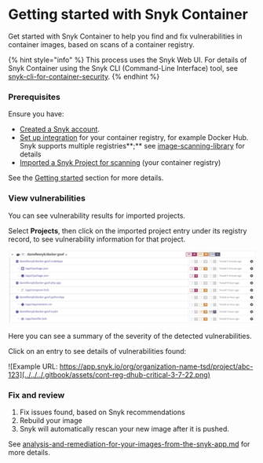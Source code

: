 # Getting started with Snyk Container

Get started with Snyk Container to help you find and fix vulnerabilities in container images, based on scans of a container registry.

{% hint style="info" %}
This process uses the Snyk Web UI. For details of Snyk Container using the Snyk CLI (Command-Line Interface) tool, see [snyk-cli-for-container-security](../snyk-cli-for-container-security/ "mention").
{% endhint %}

### **Prerequisites**

Ensure you have:

* [Created a Snyk account](../../../getting-started/create-a-snyk-account.md).
* [Set up integration](../../../getting-started/set-up-an-integration.md) for your container registry, for example Docker Hub. Snyk supports multiple registries**;** see [image-scanning-library](../image-scanning-library/ "mention") for details
* [Imported a Snyk Project for scanning](../../../getting-started/import-a-project.md) (your container registry)

See the [Getting started](../../../getting-started/) section for more details.

### View vulnerabilities

You can see vulnerability results for imported projects.

Select **Projects**, then click on the imported project entry under its registry record, to see vulnerability information for that project.

![](<../../../.gitbook/assets/mceclip2 (1) (1) (1) (3) (3) (4) (6) (1) (1) (1) (1) (1) (1) (1) (1) (1) (1) (1) (1) (1) (1) (1) (1) (1) (1) (1) (1) (1) (1) (1) (1) (1) (1) (1) (1) (1) (1) (1) (1) (1) (1) (1) (1) (1) (1) (1) (32).png>)

Here you can see a summary of the severity of the detected vulnerabilities.

Click on an entry to see details of vulnerabilities found:

![Example URL: https://app.snyk.io/org/organization-name-tsd/project/abc-123](../../../.gitbook/assets/cont-reg-dhub-critical-3-7-22.png)

### Fix and review

1. Fix issues found, based on Snyk recommendations
2. Rebuild your image
3. Snyk will automatically rescan your new image after it is pushed.

See [analysis-and-remediation-for-your-images-from-the-snyk-app.md](../getting-around-the-snyk-container-ui/analysis-and-remediation-for-your-images-from-the-snyk-app.md "mention") for more details.

